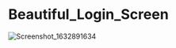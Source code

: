 # Beautiful_Login_Screen

![Screenshot_1632891634](https://user-images.githubusercontent.com/73904502/135206304-58f9565a-6711-44b7-877e-d0179ed911d8.jpg)

